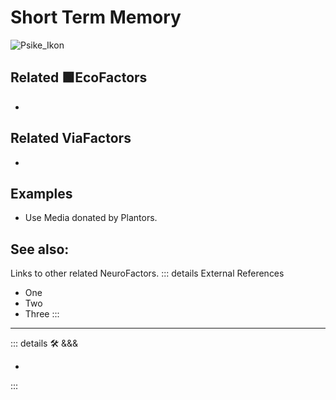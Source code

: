 
# <psike>Short Term Memory</psike>

![Psike_Ikon](/Psike/Psike_Ikon.png)

## Related 🟩<eko>EcoFactors</eko>

-

## Related <via>ViaFactors</via>

-

## Examples

- Use Media donated by Plantors.

## See also:

Links to other related NeuroFactors.
::: details External References

- One
- Two
- Three
:::

---

<!-- =================================================== -->
<!-- =================================================== -->
<!-- =================================================== -->
<!-- =================================================== -->
<!-- =================================================== -->
::: details 🛠 <dev>&&&</dev>

-

:::
